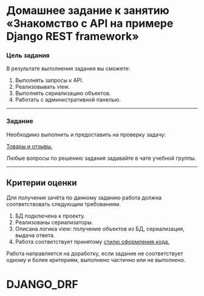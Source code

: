 # Домашнее задание к занятию «Знакомство с API на примере Django REST framework»

### Цель задания

В результате выполнения задания вы сможете:

1. Выполнять запросы к API.
2. Реализовывать view.
3. Выполнять сериализацию объектов.
4. Работать с административной панелью.

------

### Задание

Необходимо выполнить и предоставить на проверку задачу:

[Товары и отзывы.](./products)

Любые вопросы по решению задания задавайте в чате учебной группы.

------

## Критерии оценки

Для получения зачёта по данному заданию работа должна соответствовать следующим требованиям.

1. БД подключена к проекту.
2. Реализованы сериализаторы.
3. Описана логика view: получение объектов из БД, сериализация, выдача ответа.
4. Работа соответствует принятому [стилю оформления кода.](https://github.com/netology-code/codestyle/tree/master/python)

Работа направляется на доработку, если задание не соответствует одному и более критериям, выполнено частично или не выполнено.
# DJANGO_DRF
